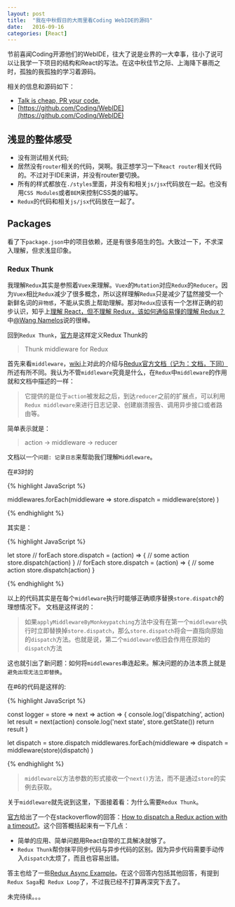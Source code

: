 ```yaml
---
layout: post
title:  "我在中秋假日的大雨里看Coding WebIDE的源码"
date:   2016-09-16
categories: [React]
---
```


节前喜闻Coding开源他们的WebIDE，往大了说是业界的一大幸事，往小了说可以让我学一下项目的结构和React的写法。在这中秋佳节之际、上海降下暴雨之时，孤独的我孤独的学习着源码。

相关的信息和源码如下：

- [Talk is cheap, PR your code.](https://ide.coding.net/community)
- [https://github.com/Coding/WebIDE](https://github.com/Coding/WebIDE)

## 浅显的整体感受

- 没有测试相关代码;
- 居然没有`router`相关的代码，哭啊。我正想学习一下`React router`相关代码的。不过对于IDE来讲，并没有router要切换。
- 所有的样式都放在`./styles`里面，并没有和相关`js/jsx`代码放在一起。也没有用`CSS Modules`或者`BEM`来控制CSS类的编写。
- `Redux`的代码和相关`js/jsx`代码放在一起了。

## Packages

看了下`package.json`中的项目依赖，还是有很多陌生的包。大致过一下，不求深入理解，但求浅显印象。

### Redux Thunk

我理解`Redux`其实是参照着`Vuex`来理解。`Vuex`的`Mutation`对应`Redux`的`Reducer`。因为`Vuex`相比`Redux`减少了很多概念，所以这样理解`Redux`只是减少了猛然接受一个新鲜名词的`异物感`，不能从实质上帮助理解。那对`Redux`应该有一个怎样正确的初步认识，知乎上[理解 React，但不理解 Redux，该如何通俗易懂的理解 Redux？](https://www.zhihu.com/question/41312576)中[@Wang Namelos](http://zhihu.com/question/41312576/answer/90782136)说的很棒。

回到`Redux Thunk`，[官方](https://github.com/gaearon/redux-thunk)是这样定义Redux Thunk的

> Thunk middleware for Redux

首先来看`middleware`，[wiki](https://en.wikipedia.org/wiki/Middleware)上对此的介绍与[Redux官方文档（记为：文档，下同）](http://cn.redux.js.org/docs/advanced/Middleware.html)所述有所不同。我认为不管`middleware`究竟是什么，在`Redux`中`middleware`的作用就和文档中描述的一样：

> 它提供的是位于`action`被发起之后，到达`reducer`之前的扩展点，可以利用`Redux middleware`来进行日志记录、创建崩溃报告、调用异步接口或者路由等。

简单表示就是：

> action -> middleware -> reducer

文档以一个`问题: 记录日志`来帮助我们理解`Middleware`。

在#3时的

{% highlight JavaScript %}

middlewares.forEach(middleware =>
  store.dispatch = middleware(store)
)

{% endhighlight %}

其实是：

{% highlight JavaScript %}

let store
// forEach
store.dispatch = (action) => {
  // some action
  store.dispatch(action)
}
// forEach
store.dispatch = (action) => {
  // some action
  store.dispatch(action)
}

{% endhighlight %}

以上的代码其实是在每个`middleware`执行时能够正确顺序替换`store.dispatch`的理想情况下。 文档是这样说的：

> 如果`applyMiddlewareByMonkeypatching`方法中没有在第一个`middleware`执行时立即替换掉`store.dispatch`，那么`store.dispatch`将会一直指向原始的`dispatch`方法。也就是说，第二个`middleware`依旧会作用在原始的`dispatch`方法

这也就引出了新问题：如何将`middlewares`串连起来。解决问题的办法本质上就是`避免出现无法立即替换`。

在#6的代码是这样的:

{% highlight JavaScript %}

const logger = store => next => action => {
  console.log('dispatching', action)
  let result = next(action)
  console.log('next state', store.getState())
  return result
}

let dispatch = store.dispatch
middlewares.forEach(middleware =>
  dispatch = middleware(store)(dispatch)
)

{% endhighlight %}

> `middleware`以方法参数的形式接收一个`next()`方法，而不是通过`store`的实例去获取。

关于`middleware`就先说到这里，下面接着看：为什么需要`Redux Thunk`。

[官方](https://github.com/gaearon/redux-thunk)给出了一个在stackoverflow的回答：[How to dispatch a Redux action with a timeout?](http://stackoverflow.com/questions/35411423/how-to-dispatch-a-redux-action-with-a-timeout/35415559#35415559)。这个回答概括起来有一下几点：

- 简单的应用、简单问题用React自带的工具解决就够了。
- `Redux Thunk`帮你抹平同步代码与异步代码的区别。因为异步代码需要手动传入`dispatch`太烦了，而且也容易出错。

答主也给了一些[Redux Async Example](https://github.com/reactjs/redux/tree/master/examples/async)。在这个回答内包括其他回答，有提到`Redux Saga`和` Redux Loop`了，不过我已经不打算再深究下去了。

未完待续。。。

